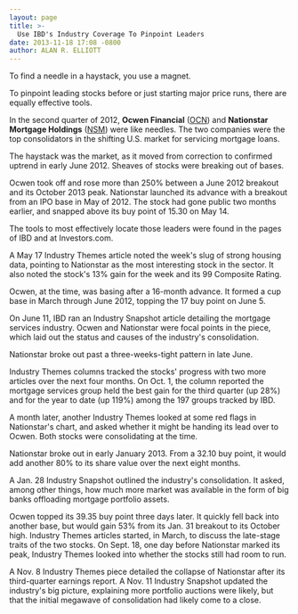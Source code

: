 ```yaml
---
layout: page
title: >-
  Use IBD's Industry Coverage To Pinpoint Leaders
date: 2013-11-18 17:08 -0800
author: ALAN R. ELLIOTT
---
```





To find a needle in a haystack, you use a magnet.


To pinpoint leading stocks before or just starting major price runs, there are equally effective tools.


In the second quarter of 2012, **Ocwen Financial** ([OCN](https://research.investors.com/quote.aspx?symbol=OCN)) and **Nationstar Mortgage Holdings** ([NSM](https://research.investors.com/quote.aspx?symbol=NSM)) were like needles. The two companies were the top consolidators in the shifting U.S. market for servicing mortgage loans.


The haystack was the market, as it moved from correction to confirmed uptrend in early June 2012. Sheaves of stocks were breaking out of bases.


Ocwen took off and rose more than 250% between a June 2012 breakout and its October 2013 peak. Nationstar launched its advance with a breakout from an IPO base in May of 2012. The stock had gone public two months earlier, and snapped above its buy point of 15.30 on May 14.


The tools to most effectively locate those leaders were found in the pages of IBD and at Investors.com.


A May 17 Industry Themes article noted the week's slug of strong housing data, pointing to Nationstar as the most interesting stock in the sector. It also noted the stock's 13% gain for the week and its 99 Composite Rating.


Ocwen, at the time, was basing after a 16-month advance. It formed a cup base in March through June 2012, topping the 17 buy point on June 5.


On June 11, IBD ran an Industry Snapshot article detailing the mortgage services industry. Ocwen and Nationstar were focal points in the piece, which laid out the status and causes of the industry's consolidation.


Nationstar broke out past a three-weeks-tight pattern in late June.


Industry Themes columns tracked the stocks' progress with two more articles over the next four months. On Oct. 1, the column reported the mortgage services group held the best gain for the third quarter (up 28%) and for the year to date (up 119%) among the 197 groups tracked by IBD.


A month later, another Industry Themes looked at some red flags in Nationstar's chart, and asked whether it might be handing its lead over to Ocwen. Both stocks were consolidating at the time.


Nationstar broke out in early January 2013. From a 32.10 buy point, it would add another 80% to its share value over the next eight months.


A Jan. 28 Industry Snapshot outlined the industry's consolidation. It asked, among other things, how much more market was available in the form of big banks offloading mortgage portfolio assets.


Ocwen topped its 39.35 buy point three days later. It quickly fell back into another base, but would gain 53% from its Jan. 31 breakout to its October high. Industry Themes articles started, in March, to discuss the late-stage traits of the two stocks. On Sept. 18, one day before Nationstar marked its peak, Industry Themes looked into whether the stocks still had room to run.


A Nov. 8 Industry Themes piece detailed the collapse of Nationstar after its third-quarter earnings report. A Nov. 11 Industry Snapshot updated the industry's big picture, explaining more portfolio auctions were likely, but that the initial megawave of consolidation had likely come to a close.




